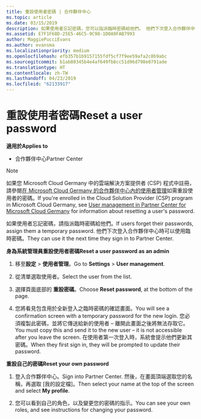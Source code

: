 ```yaml
---
title: 重設使用者密碼 | 合作夥伴中心
ms.topic: article
ms.date: 03/15/2019
description: 如果使用者忘記密碼，您可以指派臨時密碼給他們。 他們下次登入合作夥伴中心時可以使用臨時密碼。
ms.assetid: E7F1F68D-25E5-46C5-9C98-1D0A9FAB7993
author: MaggiePucciEvans
ms.author: evansma
ms.localizationpriority: medium
ms.openlocfilehash: efb357b1b9157155fdf5cf7f9ee59afa2c8b9abc
ms.sourcegitcommit: b1ab80345b4e4af649fb8cc51d96d798e0791ade
ms.translationtype: HT
ms.contentlocale: zh-TW
ms.lasthandoff: 04/23/2019
ms.locfileid: "62133917"
---
```

# <a name="reset-a-user-password"></a><span data-ttu-id="84575-104">重設使用者密碼</span><span class="sxs-lookup"><span data-stu-id="84575-104">Reset a user password</span></span>

<span data-ttu-id="84575-105">**適用於**</span><span class="sxs-lookup"><span data-stu-id="84575-105">**Applies to**</span></span>

-  <span data-ttu-id="84575-106">合作夥伴中心</span><span class="sxs-lookup"><span data-stu-id="84575-106">Partner Center</span></span>
   
> [!NOTE]  
>  <span data-ttu-id="84575-107">如果您 Microsoft Cloud Germany 中的雲端解決方案提供者 (CSP) 程式中註冊，請參閱[在 Microsoft Cloud Germany 的合作夥伴中心內的使用者管理](user-management-in-partner-center-for-microsoft-cloud-germany.md)如需重設使用者的密碼。</span><span class="sxs-lookup"><span data-stu-id="84575-107">If you're enrolled in the Cloud Solution Provider (CSP) program in Microsoft Cloud Germany, see [User management in Partner Center for Microsoft Cloud Germany](user-management-in-partner-center-for-microsoft-cloud-germany.md) for information about resetting a user's password.</span></span>

<span data-ttu-id="84575-108">如果使用者忘記密碼，請指派臨時密碼給他們。</span><span class="sxs-lookup"><span data-stu-id="84575-108">If users forget their passwords, assign them a temporary password.</span></span> <span data-ttu-id="84575-109">他們下次登入合作夥伴中心時可以使用臨時密碼。</span><span class="sxs-lookup"><span data-stu-id="84575-109">They can use it the next time they sign in to Partner Center.</span></span>

<span data-ttu-id="84575-110">**身為系統管理員重設使用者密碼**</span><span class="sxs-lookup"><span data-stu-id="84575-110">**Reset a user password as an admin**</span></span>

1.  <span data-ttu-id="84575-111">移至**設定** &gt; **使用者管理**。</span><span class="sxs-lookup"><span data-stu-id="84575-111">Go to **Settings** &gt; **User management**.</span></span>
2.  <span data-ttu-id="84575-112">從清單選取使用者。</span><span class="sxs-lookup"><span data-stu-id="84575-112">Select the user from the list.</span></span>

3.  <span data-ttu-id="84575-113">選擇頁面底部的 **重設密碼**。</span><span class="sxs-lookup"><span data-stu-id="84575-113">Choose **Reset password**, at the bottom of the page.</span></span>

4.  <span data-ttu-id="84575-114">您將看見包含用於全新登入之臨時密碼的確認畫面。</span><span class="sxs-lookup"><span data-stu-id="84575-114">You will see a confirmation screen with a temporary password for the new login.</span></span> <span data-ttu-id="84575-115">您必須複製此密碼，並將它傳送給新的使用者 – 離開此畫面之後將無法存取它。</span><span class="sxs-lookup"><span data-stu-id="84575-115">You must copy this and send it to the new user – it is not accessible after you leave the screen.</span></span> <span data-ttu-id="84575-116">在使用者第一次登入時，系統會提示他們更新其密碼。</span><span class="sxs-lookup"><span data-stu-id="84575-116">When they first sign in, they will be prompted to update their password.</span></span>

<span data-ttu-id="84575-117">**重設自己的密碼**</span><span class="sxs-lookup"><span data-stu-id="84575-117">**Reset your own password**</span></span>

1.  <span data-ttu-id="84575-118">登入合作夥伴中心。</span><span class="sxs-lookup"><span data-stu-id="84575-118">Sign into Partner Center.</span></span> <span data-ttu-id="84575-119">然後，在畫面頂端選取您的名稱，再選取 \[我的設定檔\]。</span><span class="sxs-lookup"><span data-stu-id="84575-119">Then select your name at the top of the screen and select **My profile**.</span></span>

2.  <span data-ttu-id="84575-120">您可以看到自己的角色，以及變更您的密碼的指示。</span><span class="sxs-lookup"><span data-stu-id="84575-120">You can see your own roles, and see instructions for changing your password.</span></span>

 

 



